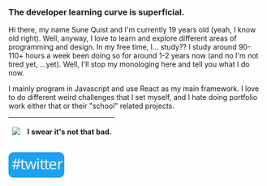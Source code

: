 ### The developer learning curve is superficial.

Hi there, my name Sune Quist and I'm currently 19 years old (yeah, I know old right). Well, anyway, I love to learn and explore different areas of programming and design. In my free time, I... study?? I study around 90-110+ hours a week been doing so for around 1-2 years now (and no I'm not tired yet, ...yet). Well, I'll stop my monologing here and tell you what I do now.

I mainly program in Javascript and use React as my main framework. I love to do different weird challenges that I set myself, and I hate doing portfolio work either that or their "school" related projects.

| <p align="left"><img src="https://media.giphy.com/media/13HgwGsXF0aiGY/giphy-downsized.gif" /><p> | I swear it's not that bad. |
| :------------------------------------------------------------------------------------------------ | :------------------------- |

![](./twitter.svg)
